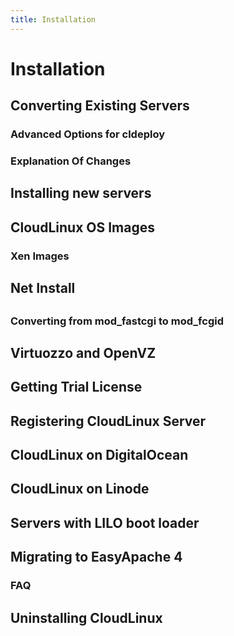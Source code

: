 ```yaml
---
title: Installation
---
```


# Installation

## Converting Existing Servers

### Advanced Options for cldeploy

### Explanation Of Changes

## Installing new servers

## CloudLinux OS Images

### Xen Images

## Net Install

## 

### Converting from mod_fastcgi to mod_fcgid

## Virtuozzo and OpenVZ

## Getting Trial License

## Registering CloudLinux Server

## CloudLinux on DigitalOcean

## CloudLinux on Linode

## Servers with LILO boot loader

## Migrating to EasyApache 4

### FAQ

## Uninstalling CloudLinux

